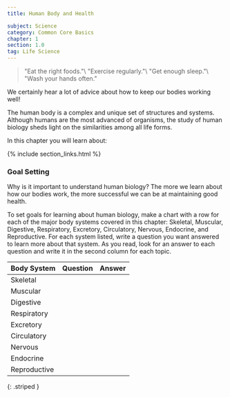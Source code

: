 ```yaml
---
title: Human Body and Health

subject: Science
category: Common Core Basics
chapter: 1
section: 1.0
tag: Life Science
---
```

> "Eat the right foods."\\
> "Exercise regularly."\\
> "Get enough sleep."\\
> "Wash your hands often."

We certainly hear a lot of advice about how to keep our bodies working well! 

The human body is a complex and unique set of structures and systems. Although humans are the most advanced of organisms, the study of human biology sheds light on the similarities among all life forms.

In this chapter you will learn about:

{% include section_links.html %}

### Goal Setting

Why is it important to understand human biology? The more we learn about how our bodies work, the more successful we can be at maintaining good health.

To set goals for learning about human biology, make a chart with a row for each of the major body systems covered in this chapter: Skeletal, Muscular, Digestive, Respiratory, Excretory, Circulatory, Nervous, Endocrine, and Reproductive. For each system listed, write a question you want answered to learn more about that system. As you read, look for an answer to each question and write it in the second column for each topic.

| Body System | Question | Answer |
|:-|:-|:-|
| Skeletal |  |  |
| Muscular |  |  |
| Digestive |  |  |
| Respiratory |  |  |
| Excretory |  |  |
| Circulatory |  |  |
| Nervous |  |  |
| Endocrine |  |  |
| Reproductive |  |  |
{: .striped }